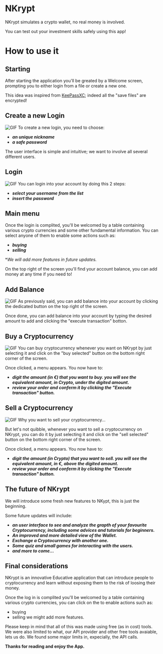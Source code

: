 # NKrypt

NKrypt simulates a crypto wallet, no real money is involved.

You can test out your investment skills safely using this app!

# How to use it

## Starting
After starting the application you'll be greated by a Welcome screen, prompting you to either login from a file or create a new one. 

This idea was inspired from [KeePassXC](https://keepassxc.org/); indeed all the "save files" are encrypted!

## Create a new Login
![GIF](https://raw.githubusercontent.com/colozzacristian/NCrypt/main/image00003.gif)
To create a new login, you need to choose:
- ***an unique nickname***
- ***a safe password***

The user interface is simple and intuitive; we want to involve all several different users.

## Login
![GIF](https://raw.githubusercontent.com/colozzacristian/NCrypt/main/image00001.gif)
You can login into your account by doing this 2 steps:
- ***select your username from the list***
- ***insert the password***

## Main menu
Once the login is complited, you'll be welcomed by a table containing various crypto currencies and some other fundamental information.
You can select anyone of them to enable some actions such as:
- ***buying***
- ***selling***

**We will add more features in future updates.*

On the top right of the screen you'll find your account balance, you can add money at any time if you need to!

## Add Balance
![GIF](https://raw.githubusercontent.com/colozzacristian/NCrypt/main/image00004.gif)
As previously said, you can add balance into your account by clicking the dedicated button on the top right of the screen.

Once done, you can add balance into your account by typing the desired amount to add and clicking the "execute transaction" botton.

## Buy a Cryptocurrency
![GIF](https://raw.githubusercontent.com/colozzacristian/NCrypt/main/image00005.gif)
You can buy cryptocurrency whenever you want on NKrypt by just selecting it and click on the "buy selected" button on the bottom right corner of the screen.

Once clicked, a menu appears.
You now have to:
- ***digit the amount (in €) that you want to buy.
you will see the equivalent amount, in Crypto, under the digited amount.***  
- ***review your order and conferm it by clicking the "Execute transaction" button.***


## Sell a Cryptocurrency
![GIF](https://raw.githubusercontent.com/colozzacristian/NCrypt/main/image00002.gif)
Why you want to sell your cryptocurrency...

But let's not quibble, whenever you want to sell a cryptocurrency on NKrypt, you can do it by just selecting it and click on the "sell selected" button on the bottom right corner of the screen.

Once clicked, a menu appears.
You now have to:
- ***digit the amount (in Crypto) that you want to sell.
you will see the equivalent amount, in €, above the digited amount.***  
- ***review your order and conferm it by clicking the "Execute transaction" button.***

## The future of NKrypt

We will introduce some fresh new features to NKypt, this is just the beginning.

Some future updates will include:
- ***an user interface to see and analyze the grapth of your favourite Cryptocurrency, including some advices and tutorials for beginners.***
- ***An improved and more detailed view of the Wallet.***
- ***Exchange a Cryptocurrency with another one.***
- ***Some quiz and small games for interacting with the users.***
- ***and more to come...*** 

## Final considerations
NKrypt is an innovative Educative application that can introduce people to cryptocurrency and learn without exposing them to the risk of loosing their money. 

Once the log in is complited you'll be welcomed by a table containing various crypto currencies, you can click on the to enable actions such as:
- buying
- selling
we might add more features.


Please keep in mind that all of this was made using free (as in cost) tools.
We were also limited to what, our API provider and other free tools avaiable, lets us do.
We found some major limits in, expecially, the API calls.

**Thanks for reading and enjoy the App.**
